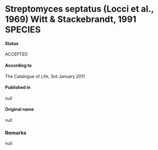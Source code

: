 # Streptomyces septatus (Locci et al., 1969) Witt & Stackebrandt, 1991 SPECIES

#### Status
ACCEPTED

#### According to
The Catalogue of Life, 3rd January 2011

#### Published in
null

#### Original name
null

### Remarks
null